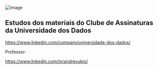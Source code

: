 ![image](https://media.licdn.com/dms/image/C4D0BAQG5SrwFpict0g/company-logo_200_200/0/1675778399663?e=1695254400&v=beta&t=gG6w9mBzksqp-diMQqCpwIZX9AnmJ0paHJagMga1NIo)

## Estudos dos materiais do Clube de Assinaturas da Universidade dos Dados

https://www.linkedin.com/company/universidade-dos-dados/

Professor:

https://www.linkedin.com/in/andreyukio/

